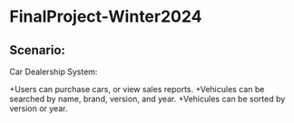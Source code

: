 # FinalProject-Winter2024

## Scenario:

Car Dealership System:

+Users can purchase cars, or view sales reports.
+Vehicules can be searched by name, brand, version, and year.
+Vehicules can be sorted by version or year.
